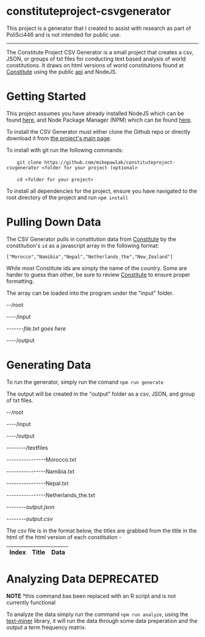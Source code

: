 # constituteproject-csvgenerator
This project is a generator that I created to assist with research as part of PoliSci446 and is not intended for public use. 
***
The Constitute Project CSV Generator is a small project that creates a csv, JSON, or groups of txt files for conducting text based analysis of world constitutions. It draws on html versions of world constitutions found at [Constitute](https://www.constituteproject.org) using the public [api](https://docs.google.com/document/d/1wATS_IAcOpNZKzMrvO8SMmjCgOZfgH97gmPedVxpMfw/pub) and NodeJS.

# Getting Started 

This project assumes you have already installed NodeJS which can be found [here](https://nodejs.org/en/), and Node Package Manager (NPM) which can be found [here](https://www.npmjs.com/get-npm). 

To install the CSV Generator must either clone the Github repo or directly download it from [the project's main page](https://github.com/mikepawlak/constituteproject-csvgenerator). 

To install with git run the following commands: 

&nbsp;&nbsp;&nbsp;&nbsp;&nbsp;&nbsp; `git clone https://github.com/mikepawlak/constituteproject-csvgenerator <folder for your project (optional>`

&nbsp;&nbsp;&nbsp;&nbsp;&nbsp;&nbsp; `cd <folder for your project>`

To install all dependencies for the project, ensure you have navigated to the root directory of the project and run `npm install`

# Pulling Down Data 

The CSV Generator pulls in constitution data from [Constitute](https://www.constituteproject.org) by the constitution's `id` as a javascript array in the following format: 

`["Morocco","Namibia","Nepal","Netherlands_the","New_Zealand"]`

While most Constitute ids are simply the name of the country. Some are harder to guess than other, be sure to review [Constitute](https://www.constituteproject.org) to ensure proper formatting. 

The array can be loaded into the program under the "input" folder. 

--/root

----/input

-------*file.txt goes here*

----/output

# Generating Data 

To run the generator, simply run the comand `npm run generate`

The output will be created in the "output" folder as a csv, JSON, and group of txt files. 

--/root

----/input

----/output

--------/textfiles
 
 ----------------Morocco.txt
 
 ----------------Namibia.txt
  
 ----------------Nepal.txt
   
 ----------------Netherlands_the.txt

--------*output.json*

--------*output.csv*

The csv file is in the format below, the titles are grabbed from the title in the html of the html version of each constitution - 

Index | Title | Data
--- | --- | ---


# Analyzing Data **DEPRECATED**

**NOTE** *this command bas been replaced with an R script and is not currently functional 

To analyze the data simply run the command `npm run analyze`, using the [text-miner](https://github.com/Planeshifter/text-miner) library, it will run the data through some data preperation and the output a term frequency matrix. 
